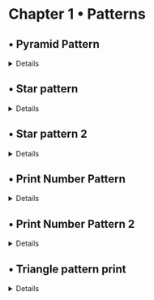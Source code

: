 # Chapter 1 • Patterns

## • Pyramid Pattern

<details>

<summary>Details</summary>

### Problem Description

```text
Print a pyramid pattern of numbers using an array.
```

Example 1:

```text
Input: n = 5

Output:
1
22
333
4444
55555
```

Solution

<details>

<summary>My Code</summary>

<br>

```cpp
class Solution {
public:
	void printPyramid(int n)
    {
        for (int i = 1; i <= n; i++) {
            int arr[i];
            for (int j = 0; j < i; j++) {
                arr[j] = i;
            }
            for (int j = 0; j < i; j++) {
				cout << arr[j];
            }
            	cout << endl;
        }	}
};
```

</details>

<details>

<summary>Editorial</summary>

```cpp
class Solution {
public:
	void printPyramid(int n) {
		for (int i = 1; i <= n; i++) {
            for (int j = 1; j <= i; j++) {
                std::cout << i;
            }
			 std::cout << std::endl;
        }
	}
};
```

</details>

</details>

## • Star pattern

<details>

<summary>Details</summary>

<br>

```
Write a program to print the following star pattern:
```

```
*
**
***
```

Example 1:

```
Input: n = 3
Output:
*
**
***
```

Example 2:

```
Input: n = 4
Output:
*
**
***
****
```

Example 3:

```
Input: n = 1
Output:
*
```

### Solution

<details>

<summary>My Code</summary>

```cpp
class Solution {
public:
	void star(int n) {
    for (int i = 1; i <= n; i++) {
            for (int j = 1; j <= i; j++) {
            cout << "*";
            }
            cout << endl;
        }	}
};
```

</details>

<details>

<summary>Editorial</summary>

<br>

```cpp
class Solution {
public:
	void star(int n) {
		for (int i = 1; i <= n; i++) {
           for (int j = 1; j <= i; j++) {
               std::cout << "*";
           }
			std::cout << std::endl;
       }
	}
};
```

</details>

---

</details>

## • Star pattern 2

<details>

<summary>Details</summary>

### Problem Description

<br>

```
Write a program to print the star patterns

eg: n=4
****
***
**
*
```

Example 1:

```
Input: n = 3
Output:
***
**
*
```

### Solution

<details>

<summary>My Code</summary>

<br>

```cpp
class Solution {
public:
	void StarPattern (int n) {
     for (int i = n; i >= 1; i--) {
            for (int j = 1; j <= i; j++) {
                std::cout << "*";
            }
            std::cout << std::endl;
	}
    }
};
```

</details>

<details>

<summary>Editorial</summary>

<br>

```cpp
class Solution {
public:
	void StarPattern (int n) {
		for (int i = n; i >= 1; i--) {
            for (int j = 1; j <= i; j++) {
                std::cout << "*";
            }
            std::cout << std::endl;
        }
	}
};
```

</details>

</details>

## • Print Number Pattern

<details>

<summary>Details</summary>

### Problem Description

```
Write a program that prints out a times table for the numbers 1 through n, where n is an integer entered by the user.
```

Example 1:

```
Input: n = 4

Output:
1 2 3 4
2 4 6 8
3 6 9 12
4 8 12 16
```

### Solution

<details>

<summary>My Code</summary>

```cpp
class Solution {
public:
	void TimesTable (int n) {
 		for (int i = 1; i <= n; i++) {
            for (int j = 1; j <= n; j++) {
                std::cout << i * j << " ";
            }
            std::cout << std::endl;
        }
	}
};
```

</details>

<details>

<summary>Editorial</summary>

```cpp
class Solution {
public:
	void TimesTable (int n) {
		for (int i = 1; i <= n; i++) {
            for (int j = 1; j <= n; j++) {
				std::cout << i * j << " ";
            }
			std::cout << std::endl;
        }
	}
};
```

</details>

</details>

## • Print Number Pattern 2

<details>

<summary>Details</summary>

### Problem Description

```
Write a program to return the following pattern: For n = 4

1

1 2

1 2 3

1 2 3 4
```

```
For given n print n lines of numbers first line containing only 1 and last line containing 1 to n like in the above example.
```

Example 1:

```
Input: n = 4
Output:
1
1 2
1 2 3
1 2 3 4
```

Example 2:

```
Input: n = 3
Output:
1
1 2
1 2 3
```

### Solution

<details>

<summary>My Code</summary>

```cpp
class Solution {
public:
	void numberPatternPrint(int n) {
		for (int i = 1; i <= n; i++) {
            for (int j = 1; j <= i; j++) {
				cout << j << " ";
            }
			cout << endl;
        }
	}
};
```

</details>

<details>

<summary>Editorial</summary>

```cpp
class Solution {
public:
	void numberPatternPrint(int n) {
		for (int i = 1; i <= n; i++) {
            for (int j = 1; j <= i; j++) {
                std::cout << j << " ";
            }
			std::cout << std::endl;
        }
	}
};
```

</details>

</details>

## • Triangle pattern print

<details>

<summary>Details</summary>

### Problem Description

Write a program that prints out the following pattern:

```
  *
 ***
*****
```

### Solution

<details>

<summary>My Code</summary>

<br>

```cpp
class Solution {
public:
	void trianglePattern(int n) {
        int space = n - 1;
        int stars = 1;

        for (int i = 1; i <= n; i++) {
            for (int j = 1; j <= space; j++) {
                std::cout << " ";
            }
            for (int j = 1; j <= stars; j++) {
                std::cout << "*";
            }

            std::cout << std::endl;
            space--;
            stars += 2;
        }
	}
};
```

</details>

<details>

<summary>Editorial</summary>

<br>

```cpp
class Solution {
public:
	void trianglePattern(int n) {
		for(int i=1; i<=n; i++) {
            for(int j=1; j<=n-i; j++) {
                std::cout << " ";
            }
            for(int k=1; k<=2*i-1; k++) {
               std::cout << "*";
            }
            std::cout << std::endl;
        }
	}
};
```

</details>

</details>
